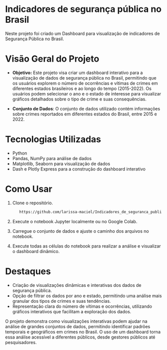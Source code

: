 # Indicadores de segurança pública no Brasil
Neste projeto foi criado um Dashboard para visualização de indicadores de Segurança Pública no Brasil.

# Visão Geral do Projeto

- **Objetivo:** Este projeto visa criar um dashboard interativo para a visualização de dados de segurança pública no Brasil, permitindo que os usuários explorem o número de ocorrências e vítimas de crimes em diferentes estados brasileiros e ao longo do tempo (2015-2022). Os usuários podem selecionar o ano e o estado de interesse para visualizar gráficos detalhados sobre o tipo de crime e suas consequências.

- **Conjunto de Dados**: O conjunto de dados utilizado contém informações sobre crimes reportados em diferentes estados do Brasil, entre 2015 e 2022.

# Tecnologias Utilizadas
- Python
- Pandas, NumPy para análise de dados
- Matplotlib, Seaborn para visualização de dados
- Dash e Plotly Express para a construção do dashboard interativo

# Como Usar
1. Clone o repositório.
   ```bash
      https://github.com/larissa-maciel/Indicadores_de_seguranca_publica_no_Brasil.git

3. Execute o notebook Jupyter localmente ou no Google Colab.

4. Carregue o conjunto de dados e ajuste o caminho dos arquivos no notebook.

5. Execute todas as células do notebook para realizar a análise e visualizar o dashboard dinâmico.

# Destaques
- Criação de visualizações dinâmicas e interativas dos dados de segurança pública.
- Opção de filtrar os dados por ano e estado, permitindo uma análise mais granular dos tipos de crimes e suas tendências.
- Representação clara do número de vítimas e ocorrências, utilizando gráficos interativos que facilitam a exploração dos dados.

O projeto demonstra como visualizações interativas podem ajudar na análise de grandes conjuntos de dados, permitindo identificar padrões temporais e geográficos em crimes no Brasil. O uso de um dashboard torna essa análise acessível a diferentes públicos, desde gestores públicos até pesquisadores.
